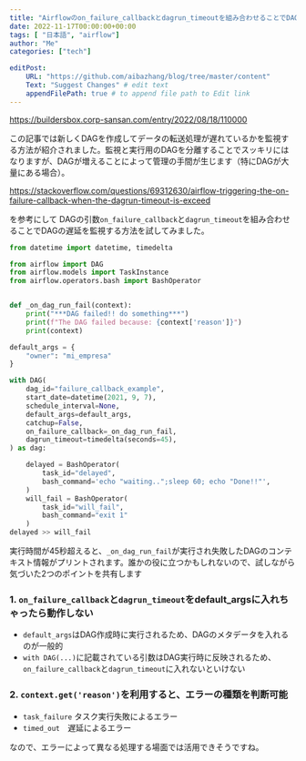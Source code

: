 ```yaml
---
title: "Airflowのon_failure_callbackとdagrun_timeoutを組み合わせることでDAGの遅延を監視する"
date: 2022-11-17T00:00:00+00:00
tags: [ "日本語", "airflow"]
author: "Me"
categories: ["tech"]

editPost:
    URL: "https://github.com/aibazhang/blog/tree/master/content"
    Text: "Suggest Changes" # edit text
    appendFilePath: true # to append file path to Edit link
---
```


https://buildersbox.corp-sansan.com/entry/2022/08/18/110000

この記事では新しくDAGを作成してデータの転送処理が遅れているかを監視する方法が紹介されました。監視と実行用のDAGを分離することでスッキリにはなりますが、DAGが増えることによって管理の手間が生じます（特にDAGが大量にある場合）。

https://stackoverflow.com/questions/69312630/airflow-triggering-the-on-failure-callback-when-the-dagrun-timeout-is-exceed

を参考にして
DAGの引数`on_failure_callback`と`dagrun_timeout`を組み合わせることでDAGの遅延を監視する方法を試してみました。

```python
from datetime import datetime, timedelta

from airflow import DAG
from airflow.models import TaskInstance
from airflow.operators.bash import BashOperator


def _on_dag_run_fail(context):
    print("***DAG failed!! do something***")
    print(f"The DAG failed because: {context['reason']}")
    print(context)

default_args = {
    "owner": "mi_empresa"
}

with DAG(
    dag_id="failure_callback_example",
    start_date=datetime(2021, 9, 7),
    schedule_interval=None,
    default_args=default_args,
    catchup=False,
    on_failure_callback=_on_dag_run_fail,
    dagrun_timeout=timedelta(seconds=45),
) as dag:

    delayed = BashOperator(
        task_id="delayed",
        bash_command='echo "waiting..";sleep 60; echo "Done!!"',
    )
    will_fail = BashOperator(
        task_id="will_fail",
        bash_command="exit 1"
    )
delayed >> will_fail
```

実行時間が45秒超えると、`_on_dag_run_fail`が実行され失敗したDAGのコンテキスト情報がプリントされます。誰かの役に立つかもしれないので、試しながら気づいた2つのポイントを共有します

### 1. `on_failure_callback`と`dagrun_timeout`をdefault_argsに入れちゃったら動作しない

- `default_args`はDAG作成時に実行されるため、DAGのメタデータを入れるのが一般的
- `with DAG(...)`に記載されている引数はDAG実行時に反映されるため、`on_failure_callback`と`dagrun_timeout`に入れないといけない

### 2. `context.get('reason')`を利用すると、エラーの種類を判断可能

- `task_failure` タスク実行失敗によるエラー
- `timed_out`　遅延によるエラー

なので、エラーによって異なる処理する場面では活用できそうですね。

